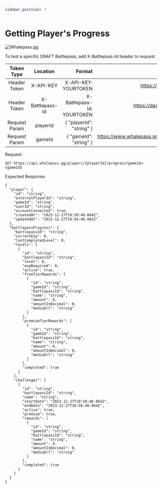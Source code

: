 ```yaml
---
sidebar_position: 7
---
```

# Getting Player's Progress

![Whalepass.gg](https://i.imgur.com/zwUqWaS.png)


To test a specific DRAFT Battlepass, add X-Battlepass-Id header to request

| Token Type   | Location         | Format                               | Where To Find                                                       |
|:------------:|:----------------:|--------------------------------------:|-------------------------------------------------------------------:|
| Header Token | X-API-KEY        | X-API-KEY: YOURTOKEN                 | https://dashboard.whalepass.gg/api-key                              |
| Header Token | X-Battlepass-Id  | X-Battlepass-Id: YOURTOKEN           | https://dashboard.whalepass.gg/campaigns                            |
| Request Param   | playerId         | \{ "playerId": "string" \}             | You can find in response                                            |
| Request Param   | gameId           | \{ "gameId": "string" \}               | https://www.whalepass.gg/documentation/tutorial#finding-your-game-id|

Request:
```http
GET https://api.whalepass.gg/players/{playerId}/progress?gameId={gameId}
```

Expected Response:
```http
{
  "player": {
    "id": "string",
    "externalPlayerId": "string",
    "gameId": "string",
    "userId": "string",
    "accountConnected": true,
    "createdAt": "2023-12-27T10:58:40.064Z",
    "updatedAt": "2023-12-27T10:58:40.064Z"
  },
  "battlepassProgress": {
    "battlepassId": "string",
    "currentExp": 0,
    "lastCompletedLevel": 0,
    "levels": [
      {
        "id": "string",
        "battlepassId": "string",
        "level": 0,
        "expRequired": 0,
        "active": true,
        "freeTierRewards": [
          {
            "id": "string",
            "gameId": "string",
            "battlepassId": "string",
            "name": "string",
            "amount": 0,
            "amountInDecimal": 0,
            "mediaUrl": "string"
          }
        ],
        "premiumTierRewards": [
          {
            "id": "string",
            "gameId": "string",
            "battlepassId": "string",
            "name": "string",
            "amount": 0,
            "amountInDecimal": 0,
            "mediaUrl": "string"
          }
        ],
        "completed": true
      }
    ],
    "challenges": [
      {
        "id": "string",
        "battlepassId": "string",
        "name": "string",
        "startDate": "2023-12-27T10:58:40.064Z",
        "endDate": "2023-12-27T10:58:40.064Z",
        "active": true,
        "premium": true,
        "rewards": [
          {
            "id": "string",
            "gameId": "string",
            "battlepassId": "string",
            "name": "string",
            "amount": 0,
            "amountInDecimal": 0,
            "mediaUrl": "string"
          }
        ],
        "completed": true
      }
    ]
  }
}
```
